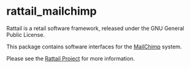 
# rattail_mailchimp

Rattail is a retail software framework, released under the GNU General
Public License.

This package contains software interfaces for the
[MailChimp](https://mailchimp.com/) system.

Please see the [Rattail Project](https://rattailproject.org/) for more
information.
